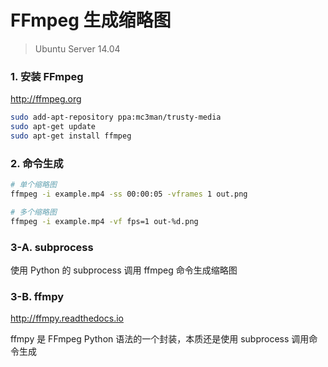 # FFmpeg 生成缩略图

> Ubuntu Server 14.04


### 1. 安装 FFmpeg

http://ffmpeg.org

```bash
sudo add-apt-repository ppa:mc3man/trusty-media
sudo apt-get update
sudo apt-get install ffmpeg
```


### 2. 命令生成

```bash
# 单个缩略图
ffmpeg -i example.mp4 -ss 00:00:05 -vframes 1 out.png

# 多个缩略图
ffmpeg -i example.mp4 -vf fps=1 out-%d.png
```


### 3-A. subprocess

使用 Python 的 subprocess 调用 ffmpeg 命令生成缩略图


### 3-B. ffmpy

http://ffmpy.readthedocs.io

ffmpy 是 FFmpeg Python 语法的一个封装，本质还是使用 subprocess 调用命令生成
